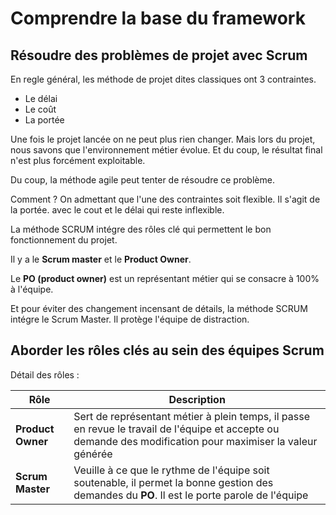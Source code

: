 # Comprendre la base du framework

## Résoudre des problèmes de projet avec Scrum

En regle général, les méthode de projet dites classiques ont 3 contraintes.

- Le délai
- Le coût
- La portée

Une fois le projet lancée on ne peut plus rien changer.
Mais lors du projet, nous savons que l'environnement métier évolue. Et du coup, le résultat final n'est plus forcément exploitable.

Du coup, la méthode agile peut tenter de résoudre ce problème.

Comment ? On admettant que l'une des contraintes soit flexible. Il s'agit de la portée. avec le cout et le délai qui reste inflexible.

La méthode SCRUM intégre des rôles clé qui permettent le bon fonctionnement du projet. 

Il y a le **Scrum master** et le **Product Owner**. 

Le **PO (product owner)** est un représentant métier qui se consacre à 100% à l'équipe. 

Et pour éviter des changement incensant de détails, la méthode SCRUM intégre le Scrum Master. Il protège l'équipe de distraction.

## Aborder les rôles clés au sein des équipes Scrum

Détail des rôles :

| Rôle              | Description                                                                                                                                                 |
| ----------------- | ----------------------------------------------------------------------------------------------------------------------------------------------------------- |
| **Product Owner** | Sert de représentant métier à plein temps, il passe en revue le travail de l'équipe et accepte ou demande des modification pour maximiser la valeur générée |
| **Scrum Master**  | Veuille à ce que le rythme de l'équipe soit soutenable, il permet la bonne gestion des demandes du **PO**. Il est le porte parole de l'équipe               |

